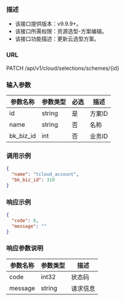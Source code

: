 ### 描述

- 该接口提供版本：v9.9.9+。
- 该接口所需权限：资源选型-方案编辑。
- 该接口功能描述：更新云选型方案。

### URL

PATCH /api/v1/cloud/selections/schemes/{id}

### 输入参数

| 参数名称      | 参数类型   | 必选 | 描述   |
|-----------|--------|----|------|
| id        | string | 是  | 方案ID |
| name      | string | 否  | 名称   |
| bk_biz_id | int    | 否  | 业务ID |

### 调用示例

```json
{
  "name": "tcloud_account",
  "bk_biz_id": 310
}
```

### 响应示例

```json
{
  "code": 0,
  "message": ""
}
```

### 响应参数说明

| 参数名称    | 参数类型   | 描述   |
|---------|--------|------|
| code    | int32  | 状态码  |
| message | string | 请求信息 |
